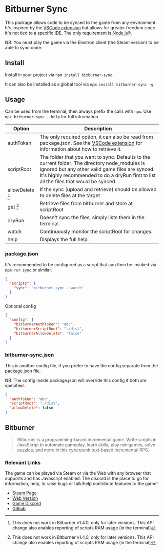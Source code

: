 # Bitburner Sync

This package allows code to be synced to the game from any environment. It's inspired by
the [VSCode extension](https://github.com/bitburner-official/bitburner-vscode) but allows for greater freedom since it's
not tied to a specific IDE. The only requirement is [Node.js®](https://nodejs.org).

NB: You must play the game via the Electron client (the Steam version) to be able to sync code.

## Install

Install in your project via `npm install bitburner-sync`.

It can also be installed as a global tool via `npm install bitburner-sync -g`.

## Usage

Can be used from the terminal, then always prefix the calls with `npx`. Use `npx bitburner-sync --help` for full information.

| Option                  | Description                                                                                                                                                                                                                                 |
|-------------------------|---------------------------------------------------------------------------------------------------------------------------------------------------------------------------------------------------------------------------------------------|
| authToken               | The only required option, it can also be read from package.json. See the [VSCode extension](https://github.com/bitburner-official/bitburner-vscode) for information about how to retrieve it.                                               |
| scriptRoot              | The folder that you want to sync. Defaults to the current folder. The directory node_modules is ignored but any other valid game files are synced. It's highly recommended to do a dryRun first to list all the files that would be synced. |
| allowDelete [^footnote] | If the sync (upload and retrieve) should be allowed to delete files at the target                                                                                                                                                           |
| get [^footnote]         | Retrieve files from bitburner and store at scriptRoot                                                                                                                                                                                       |
| dryRun                  | Doesn't sync the files, simply lists them in the terminal.                                                                                                                                                                                  |
| watch                   | Continuously monitor the scriptRoot for changes.                                                                                                                                                                                            |
| help                    | Displays the full help.                                                                                                                                                                                                                     |

[^footnote]: This does not work in Bitburner v1.4.0, only for later versions. This API change also enables reporting of scripts RAM usage (in the terminal)

### package.json

It's recommended to be configured as a script that can then be invoked via `npm run sync` or similar.

```json
{
  "scripts": {
    "sync": "bitburner-sync --watch"
  }
}
```

Optional config

```json
{
  "config": {
    "bitburnerAuthToken": "abc",
    "bitburnerScriptRoot": "./dist",
    "bitburnerAllowDelete": "false"
  }
}
```

### bitburner-sync.json

This is another config file, if you prefer to have the config separate from the package.json file.

NB: The config inside package.json will override this config if both are specified.

```json
{
  "authToken": "abc",
  "scriptRoot": "./dist",
  "allowDelete": false
} 
```

## Bitburner

> Bitburner is a programming-based incremental game. Write scripts in JavaScript to automate gameplay, learn skills, play minigames, solve puzzles, and more in this cyberpunk text-based incremental RPG.

### Relevant Links

The game can be played via Steam or via the Web with any browser that supports and has Javascript enabled. The discord
is the place to go for information, help, to raise bugs or talk/help contribute features to the game!

- [Steam Page](https://store.steampowered.com/app/1812820/Bitburner/)
- [Web Version](https://danielyxie.github.io/bitburner/)
- [Game Discord](https://discord.gg/TFc3hKD)
- [Github](https://github.com/danielyxie/bitburner/)
